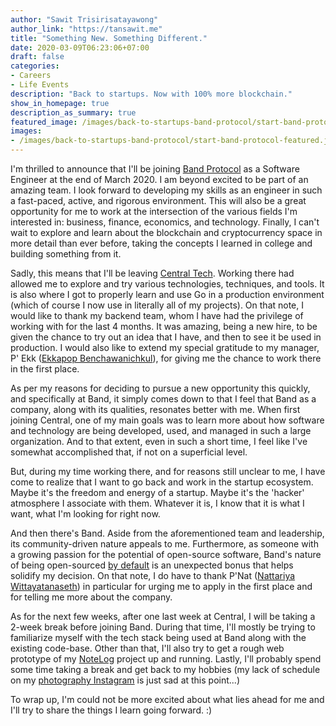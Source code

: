 ```yaml
---
author: "Sawit Trisirisatayawong"
author_link: "https://tansawit.me"
title: "Something New. Something Different."
date: 2020-03-09T06:23:06+07:00
draft: false
categories:
- Careers
- Life Events
description: "Back to startups. Now with 100% more blockchain."
show_in_homepage: true
description_as_summary: true
featured_image: /images/back-to-startups-band-protocol/start-band-protocol-featured.jpg?twitter
images:
- /images/back-to-startups-band-protocol/start-band-protocol-featured.jpg?twitter
---
```


I'm thrilled to announce that I'll be joining [Band Protocol](https://bandprotocol.com/) as a Software Engineer at the end of March 2020. I am beyond excited to be part of an amazing team. I look forward to developing my skills as an engineer in such a fast-paced, active, and rigorous environment. This will also be a great opportunity for me to work at the intersection of the various fields I'm interested in: business, finance, economics, and technology. Finally, I can't wait to explore and learn about the blockchain and cryptocurrency space in more detail than ever before, taking the concepts I learned in college and building something from it. 

Sadly, this means that I'll be leaving [Central Tech](https://central.tech). Working there had allowed me to explore and try various technologies, techniques, and tools. It is also where I got to properly learn and use Go in a production environment (which of course I now use in literally all of my projects). On that note, I would like to thank my backend team, whom I have had the privilege of working with for the last 4 months. It was amazing, being a new hire, to be given the chance to try out an idea that I have, and then to see it be used in production. I would also like to extend my special gratitude to my manager, P' Ekk ([Ekkapop Benchawanichkul](https://www.linkedin.com/in/ekkapop-benchawanichkul-14460334/)), for giving me the chance to work there in the first place.

As per my reasons for deciding to pursue a new opportunity this quickly, and specifically at Band, it simply comes down to that I feel that Band as a company, along with its qualities, resonates better with me. When first joining Central, one of my main goals was to learn more about how software and technology are being developed, used, and managed in such a large organization. And to that extent, even in such a short time, I feel like I've somewhat accomplished that, if not on a superficial level. 

But, during my time working there, and for reasons still unclear to me, I have come to realize that I want to go back and work in the startup ecosystem. Maybe it's the freedom and energy of a startup. Maybe it's the 'hacker' atmosphere I associate with them. Whatever it is, I know that it is what I want, what I'm looking for right now. 

And then there's Band. Aside from the aforementioned team and leadership, its community-driven nature appeals to me. Furthermore, as someone with a growing passion for  the potential of open-source software, Band's nature of being open-sourced [by default](https://github.com/bandprotocol) is an unexpected bonus that helps solidify my decision. On that note, I do have to thank P'Nat ([Nattariya Wittayatanaseth](https://twitter.com/WNattariya)) in particular for urging me to apply in the first place and for telling me more about the company.

As for the next few weeks, after one last week at Central, I will be taking a 2-week break before joining Band. During that time, I'll mostly be trying to familiarize myself with the tech stack being used at Band along with the existing code-base. Other than that, I'll also try to get a rough web prototype of my [NoteLog](https://twitter.com/tansawit/status/1235482414861783040) project up and running. Lastly, I'll probably spend some time taking a break and get back to my hobbies (my lack of schedule on my [photography Instagram](https://www.instagram.com/tansawit) is just sad at this point...)

To wrap up, I'm could not be more excited about what lies ahead for me and I'll try to share the things I learn going forward. :)
